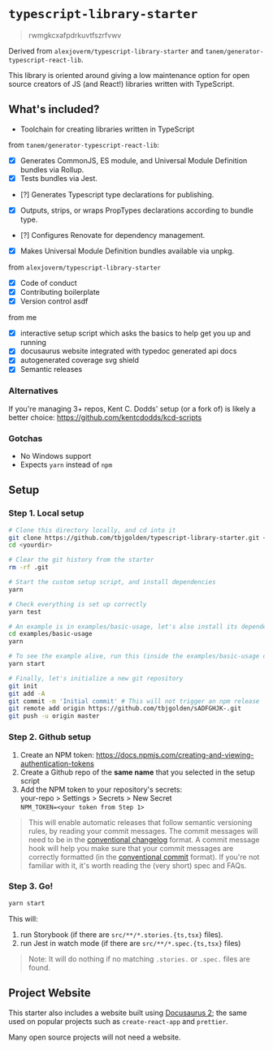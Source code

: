 # `typescript-library-starter`

> rwmgkcxafpdrkuvtfszrfvwv

Derived from `alexjoverm/typescript-library-starter` and
`tanem/generator-typescript-react-lib`.

This library is oriented around giving a low maintenance option for open source
creators of JS (and React!) libraries written with TypeScript.

## What's included?

- Toolchain for creating libraries written in TypeScript

from `tanem/generator-typescript-react-lib`:

- [x] Generates CommonJS, ES module, and Universal Module Definition bundles via
      Rollup.
- [x] Tests bundles via Jest.
- [?] Generates Typescript type declarations for publishing.
- [x] Outputs, strips, or wraps PropTypes declarations according to bundle type.
- [?] Configures Renovate for dependency management.
- [x] Makes Universal Module Definition bundles available via unpkg.

from `alexjoverm/typescript-library-starter`

- [x] Code of conduct
- [x] Contributing boilerplate
- [x] Version control asdf

from me

- [x] interactive setup script which asks the basics to help get you up and
      running
- [x] docusaurus website integrated with typedoc generated api docs
- [x] autogenerated coverage svg shield
- [x] Semantic releases

### Alternatives

If you're managing 3+ repos, Kent C. Dodds' setup (or a fork of) is likely a
better choice: https://github.com/kentcdodds/kcd-scripts

### Gotchas

- No Windows support
- Expects `yarn` instead of `npm`

## Setup

### Step 1. Local setup

```sh
# Clone this directory locally, and cd into it
git clone https://github.com/tbjgolden/typescript-library-starter.git <yourdir>
cd <yourdir>

# Clear the git history from the starter
rm -rf .git

# Start the custom setup script, and install dependencies
yarn

# Check everything is set up correctly
yarn test

# An example is in examples/basic-usage, let's also install its dependencies
cd examples/basic-usage
yarn

# To see the example alive, run this (inside the examples/basic-usage directory)
yarn start

# Finally, let's initialize a new git repository
git init
git add -A
git commit -m 'Initial commit' # This will not trigger an npm release
git remote add origin https://github.com/tbjgolden/sADFGHJK-.git
git push -u origin master


```

### Step 2. Github setup

1. Create an NPM token:
   https://docs.npmjs.com/creating-and-viewing-authentication-tokens
2. Create a Github repo of the **same name** that you selected in the setup
   script
3. Add the NPM token to your repository's secrets:  
   your-repo > Settings > Secrets > New Secret  
   `NPM_TOKEN=<your token from Step 1>`

> This will enable automatic releases that follow semantic versioning rules, by
> reading your commit messages. The commit messages will need to be in the
> [conventional changelog](https://github.com/conventional-changelog/conventional-changelog)
> format. A commit message hook will help you make sure that your commit
> messages are correctly formatted (in the
> [conventional commit](https://www.conventionalcommits.org) format). If you're
> not familiar with it, it's worth reading the (very short) spec and FAQs.

### Step 3. Go!

```sh
yarn start
```

This will:

1. run Storybook (if there are `src/**/*.stories.{ts,tsx}` files).
2. run Jest in watch mode (if there are `src/**/*.spec.{ts,tsx}` files)

> Note: It will do nothing if no matching `.stories.` or `.spec.` files are
> found.

## Project Website

This starter also includes a website built using
[Docusaurus 2](https://v2.docusaurus.io/); the same used on popular projects
such as `create-react-app` and `prettier`.

Many open source projects will not need a website.
